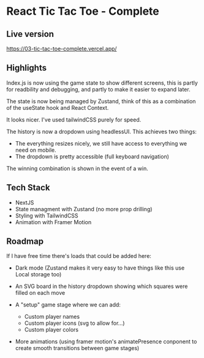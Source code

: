 # React Tic Tac Toe - Complete

## Live version

https://03-tic-tac-toe-complete.vercel.app/

## Highlights

Index.js is now using the game state to show different screens, this is partly for readbility and debugging, and partly to make it easier to expand later.

The state is now being managed by Zustand, think of this as a combination of the useState hook and React Context.

It looks nicer. I've used tailwindCSS purely for speed.

The history is now a dropdown using headlessUI.
This achieves two things:

- The everything resizes nicely, we still have access to everything we need on mobile.
- The dropdown is pretty accessible (full keyboard navigation)

The winning combination is shown in the event of a win.

## Tech Stack

- NextJS
- State managment with Zustand (no more prop drilling)
- Styling with TailwindCSS
- Animation with Framer Motion

## Roadmap

If I have free time there's loads that could be added here:

- Dark mode (Zustand makes it very easy to have things like this use Local storage too)

- An SVG board in the history dropdown showing which squares were filled on each move

- A "setup" game stage where we can add:

  - Custom player names
  - Custom player icons (svg to allow for...)
  - Custom player colors

- More animations (using framer motion's animatePresence conponent to create smooth transitions between game stages)
